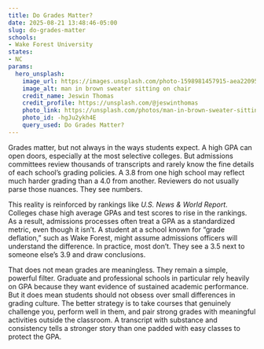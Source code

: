 ```yaml
---
title: Do Grades Matter?
date: 2025-08-21 13:48:46-05:00
slug: do-grades-matter
schools:
- Wake Forest University
states:
- NC
params:
  hero_unsplash:
    image_url: https://images.unsplash.com/photo-1598981457915-aea220950616?crop=entropy&cs=tinysrgb&fit=max&fm=jpg&ixid=M3w3OTUzNDN8MHwxfHJhbmRvbXx8fHx8fHx8fDE3NTU4ODEzMjN8&ixlib=rb-4.1.0&q=80&w=1080
    image_alt: man in brown sweater sitting on chair
    credit_name: Jeswin Thomas
    credit_profile: https://unsplash.com/@jeswinthomas
    photo_link: https://unsplash.com/photos/man-in-brown-sweater-sitting-on-chair--hgJu2ykh4E
    photo_id: -hgJu2ykh4E
    query_used: Do Grades Matter?
---
```




Grades matter, but not always in the ways students expect. A high GPA can open doors, especially at the most selective colleges. But admissions committees review thousands of transcripts and rarely know the fine details of each school’s grading policies. A 3.8 from one high school may reflect much harder grading than a 4.0 from another. Reviewers do not usually parse those nuances. They see numbers.

This reality is reinforced by rankings like *U.S. News & World Report*. Colleges chase high average GPAs and test scores to rise in the rankings. As a result, admissions processes often treat a GPA as a standardized metric, even though it isn’t. A student at a school known for “grade deflation,” such as Wake Forest, might assume admissions officers will understand the difference. In practice, most don’t. They see a 3.5 next to someone else’s 3.9 and draw conclusions.

That does not mean grades are meaningless. They remain a simple, powerful filter. Graduate and professional schools in particular rely heavily on GPA because they want evidence of sustained academic performance. But it does mean students should not obsess over small differences in grading culture. The better strategy is to take courses that genuinely challenge you, perform well in them, and pair strong grades with meaningful activities outside the classroom. A transcript with substance and consistency tells a stronger story than one padded with easy classes to protect the GPA.

